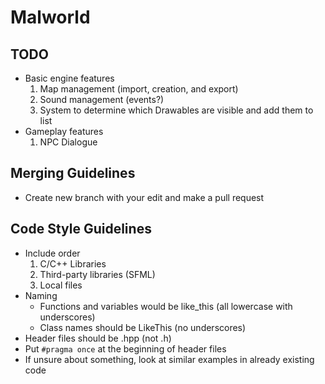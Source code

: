 # Malworld

## TODO
- Basic engine features
  1. Map management (import, creation, and export)
  2. Sound management (events?)
  3. System to determine which Drawables are visible and add them to list
- Gameplay features
  1. NPC Dialogue

## Merging Guidelines
- Create new branch with your edit and make a pull request

## Code Style Guidelines
- Include order
  1. C/C++ Libraries
  2. Third-party libraries (SFML)
  3. Local files
- Naming
  - Functions and variables would be like_this (all lowercase with underscores)
  - Class names should be LikeThis (no underscores)
- Header files should be .hpp (not .h)
- Put  `#pragma once` at the beginning of header files
- If unsure about something, look at similar examples in already existing code
